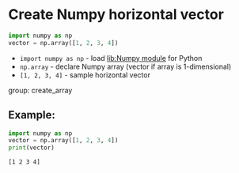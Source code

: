 # Create Numpy horizontal vector

```python
import numpy as np
vector = np.array([1, 2, 3, 4])
```

- `import numpy as np` - load [lib:Numpy module](/python-numpy/how-to-install-python-numpy-lib) for Python
- `np.array` - declare Numpy array (vector if array is 1-dimensional)
- `[1, 2, 3, 4]` - sample horizontal vector

group: create_array

## Example: 
```python
import numpy as np
vector = np.array([1, 2, 3, 4])
print(vector)
```
```
[1 2 3 4]

```

